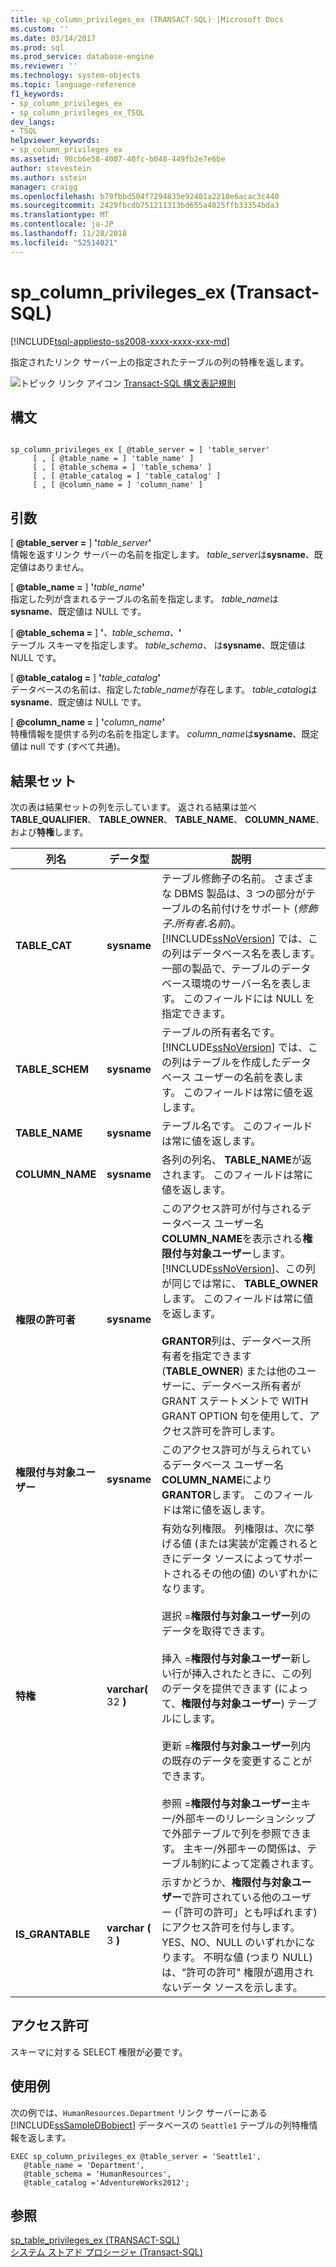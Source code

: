 ```yaml
---
title: sp_column_privileges_ex (TRANSACT-SQL) |Microsoft Docs
ms.custom: ''
ms.date: 03/14/2017
ms.prod: sql
ms.prod_service: database-engine
ms.reviewer: ''
ms.technology: system-objects
ms.topic: language-reference
f1_keywords:
- sp_column_privileges_ex
- sp_column_privileges_ex_TSQL
dev_langs:
- TSQL
helpviewer_keywords:
- sp_column_privileges_ex
ms.assetid: 98cb6e58-4007-40fc-b048-449fb2e7e6be
author: stevestein
ms.author: sstein
manager: craigg
ms.openlocfilehash: b79fbbd504f7294835e92401a2210e6acac3c440
ms.sourcegitcommit: 2429fbcdb751211313bd655a4825ffb33354bda3
ms.translationtype: MT
ms.contentlocale: ja-JP
ms.lasthandoff: 11/28/2018
ms.locfileid: "52514021"
---
```

# <a name="spcolumnprivilegesex-transact-sql"></a>sp_column_privileges_ex (Transact-SQL)
[!INCLUDE[tsql-appliesto-ss2008-xxxx-xxxx-xxx-md](../../includes/tsql-appliesto-ss2008-xxxx-xxxx-xxx-md.md)]

  指定されたリンク サーバー上の指定されたテーブルの列の特権を返します。  
  
 ![トピック リンク アイコン](../../database-engine/configure-windows/media/topic-link.gif "トピック リンク アイコン") [Transact-SQL 構文表記規則](../../t-sql/language-elements/transact-sql-syntax-conventions-transact-sql.md)  
  
## <a name="syntax"></a>構文  
  
```  
  
sp_column_privileges_ex [ @table_server = ] 'table_server'   
     [ , [ @table_name = ] 'table_name' ]   
     [ , [ @table_schema = ] 'table_schema' ]   
     [ , [ @table_catalog = ] 'table_catalog' ]   
     [ , [ @column_name = ] 'column_name' ]  
```  
  
## <a name="arguments"></a>引数  
 [  **@table_server =** ] **'**_table_server_**'**  
 情報を返すリンク サーバーの名前を指定します。 *table_server*は**sysname**、既定値はありません。  
  
 [  **@table_name =** ] **'**_table_name_**'**  
 指定した列が含まれるテーブルの名前を指定します。 *table_name*は**sysname**、既定値は NULL です。  
  
 [  **@table_schema =** ] **'**_、table_schema、_**'**  
 テーブル スキーマを指定します。 *table_schema、* は**sysname**、既定値は NULL です。  
  
 [  **@table_catalog =** ] **'**_table_catalog_**'**  
 データベースの名前は、指定した*table_name*が存在します。 *table_catalog*は**sysname**、既定値は NULL です。  
  
 [  **@column_name =** ] **'**_column_name_**'**  
 特権情報を提供する列の名前を指定します。 *column_name*は**sysname**、既定値は null です (すべて共通)。  
  
## <a name="result-sets"></a>結果セット  
 次の表は結果セットの列を示しています。 返される結果は並べ**TABLE_QUALIFIER**、 **TABLE_OWNER**、 **TABLE_NAME**、 **COLUMN_NAME**、および**特権**します。  
  
|列名|データ型|説明|  
|-----------------|---------------|-----------------|  
|**TABLE_CAT**|**sysname**|テーブル修飾子の名前。 さまざまな DBMS 製品は、3 つの部分がテーブルの名前付けをサポート (_修飾子_**.**_所有者_**.**_名前_)。 [!INCLUDE[ssNoVersion](../../includes/ssnoversion-md.md)] では、この列はデータベース名を表します。 一部の製品で、テーブルのデータベース環境のサーバー名を表します。 このフィールドには NULL を指定できます。|  
|**TABLE_SCHEM**|**sysname**|テーブルの所有者名です。 [!INCLUDE[ssNoVersion](../../includes/ssnoversion-md.md)] では、この列はテーブルを作成したデータベース ユーザーの名前を表します。 このフィールドは常に値を返します。|  
|**TABLE_NAME**|**sysname**|テーブル名です。 このフィールドは常に値を返します。|  
|**COLUMN_NAME**|**sysname**|各列の列名、 **TABLE_NAME**が返されます。 このフィールドは常に値を返します。|  
|**権限の許可者**|**sysname**|このアクセス許可が付与されるデータベース ユーザー名**COLUMN_NAME**を表示される**権限付与対象ユーザー**します。 [!INCLUDE[ssNoVersion](../../includes/ssnoversion-md.md)]、この列が同じでは常に、 **TABLE_OWNER**します。 このフィールドは常に値を返します。<br /><br /> **GRANTOR**列は、データベース所有者を指定できます (**TABLE_OWNER**) または他のユーザーに、データベース所有者が GRANT ステートメントで WITH GRANT OPTION 句を使用して、アクセス許可を許可します。|  
|**権限付与対象ユーザー**|**sysname**|このアクセス許可が与えられているデータベース ユーザー名**COLUMN_NAME**により**GRANTOR**します。 このフィールドは常に値を返します。|  
|**特権**|**varchar(** 32 **)**|有効な列権限。 列権限は、次に挙げる値 (または実装が定義されるときにデータ ソースによってサポートされるその他の値) のいずれかになります。<br /><br /> 選択 =**権限付与対象ユーザー**列のデータを取得できます。<br /><br /> 挿入 =**権限付与対象ユーザー**新しい行が挿入されたときに、この列のデータを提供できます (によって、**権限付与対象ユーザー**) テーブルにします。<br /><br /> 更新 =**権限付与対象ユーザー**列内の既存のデータを変更することができます。<br /><br /> 参照 =**権限付与対象ユーザー**主キー/外部キーのリレーションシップで外部テーブルで列を参照できます。 主キー/外部キーの関係は、テーブル制約によって定義されます。|  
|**IS_GRANTABLE**|**varchar (** 3 **)**|示すかどうか、**権限付与対象ユーザー**で許可されている他のユーザー (「許可の許可」とも呼ばれます) にアクセス許可を付与します。 YES、NO、NULL のいずれかになります。 不明な値 (つまり NULL) は、"許可の許可" 権限が適用されないデータ ソースを示します。|  
  
## <a name="permissions"></a>アクセス許可  
 スキーマに対する SELECT 権限が必要です。  
  
## <a name="examples"></a>使用例  
 次の例では、`HumanResources.Department` リンク サーバーにある [!INCLUDE[ssSampleDBobject](../../includes/sssampledbobject-md.md)] データベースの `Seattle1` テーブルの列特権情報を返します。  
  
```  
EXEC sp_column_privileges_ex @table_server = 'Seattle1',   
   @table_name = 'Department',   
   @table_schema = 'HumanResources',  
   @table_catalog ='AdventureWorks2012';  
```  
  
## <a name="see-also"></a>参照  
 [sp_table_privileges_ex &#40;TRANSACT-SQL&#41;](../../relational-databases/system-stored-procedures/sp-table-privileges-ex-transact-sql.md)   
 [システム ストアド プロシージャ &#40;Transact-SQL&#41;](../../relational-databases/system-stored-procedures/system-stored-procedures-transact-sql.md)  
  
  
